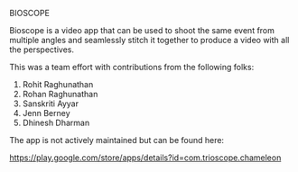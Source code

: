 BIOSCOPE

Bioscope is a video app that can be used to shoot the same event from multiple angles and seamlessly stitch it together 
to produce a video with all the perspectives.

This was a team effort with contributions from the following folks:

1. Rohit Raghunathan
2. Rohan Raghunathan
3. Sanskriti Ayyar
4. Jenn Berney
5. Dhinesh Dharman

The app is not actively maintained but can be found here: 

https://play.google.com/store/apps/details?id=com.trioscope.chameleon
